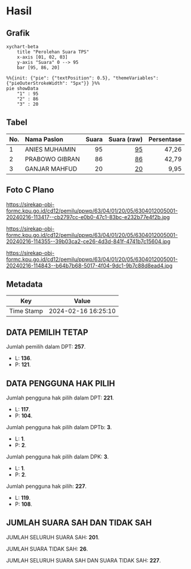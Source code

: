 # Hasil

## Grafik

```mermaid
xychart-beta
    title "Perolehan Suara TPS"
    x-axis [01, 02, 03]
    y-axis "Suara" 0 --> 95
    bar [95, 86, 20]
```

```mermaid
%%{init: {"pie": {"textPosition": 0.5}, "themeVariables": {"pieOuterStrokeWidth": "5px"}} }%%
pie showData
    "1" : 95
    "2" : 86
    "3" : 20
```

## Tabel

| No. | Nama Paslon    | Suara | Suara (raw) | Persentase |
|:--- |:-------------- | -----:| -----------:| ----------:|
| 1   | ANIES MUHAIMIN | 95    | [95][p-1]   | 47,26      |
| 2   | PRABOWO GIBRAN | 86    | [86][p-2]   | 42,79      |
| 3   | GANJAR MAHFUD  | 20    | [20][p-3]   | 9,95       |


[p-1]: https://github.com/gigit-pemilu/pemilu-2024/blob/main/pilpres/hitung-suara/sub/63-kalimantan-selatan/sub/04-barito-kuala/sub/01-tabunganen/sub/2005-tabunganen-tengah/sub/001-tps/sub/paslon-1.txt
[p-2]: https://github.com/gigit-pemilu/pemilu-2024/blob/main/pilpres/hitung-suara/sub/63-kalimantan-selatan/sub/04-barito-kuala/sub/01-tabunganen/sub/2005-tabunganen-tengah/sub/001-tps/sub/paslon-2.txt
[p-3]: https://github.com/gigit-pemilu/pemilu-2024/blob/main/pilpres/hitung-suara/sub/63-kalimantan-selatan/sub/04-barito-kuala/sub/01-tabunganen/sub/2005-tabunganen-tengah/sub/001-tps/sub/paslon-3.txt

## Foto C Plano

https://sirekap-obj-formc.kpu.go.id/cd12/pemilu/ppwp/63/04/01/20/05/6304012005001-20240216-113417--cb2797cc-e0b0-47c1-83bc-e232b77e4f2b.jpg

https://sirekap-obj-formc.kpu.go.id/cd12/pemilu/ppwp/63/04/01/20/05/6304012005001-20240216-114355--39b03ca2-ce26-4d3d-841f-4741b7c15604.jpg

https://sirekap-obj-formc.kpu.go.id/cd12/pemilu/ppwp/63/04/01/20/05/6304012005001-20240216-114843--b64b7b68-5017-4f04-9dc1-9b7c88d8ead4.jpg


## Metadata

| Key        | Value               |
| ---------- | ------------------- |
| Time Stamp | 2024-02-16 16:25:10 |


## DATA PEMILIH TETAP

Jumlah pemilih dalam DPT: **257**.
 * L: **136**.
 * P: **121**.

## DATA PENGGUNA HAK PILIH

Jumlah pengguna hak pilih dalam DPT: **221**.
 * L: **117**.
 * P: **104**.

Jumlah pengguna hak pilih dalam DPTb: **3**.
 * L: **1**.
 * P: **2**.

Jumlah pengguna hak pilih dalam DPK: **3**.
 * L: **1**.
 * P: **2**.

Jumlah pengguna hak pilih: **227**.
 * L: **119**.
 * P: **108**.

## JUMLAH SUARA SAH DAN TIDAK SAH

JUMLAH SELURUH SUARA SAH: **201**.

JUMLAH SUARA TIDAK SAH: **26**.

JUMLAH SELURUH SUARA SAH DAN SUARA TIDAK SAH: **227**.



